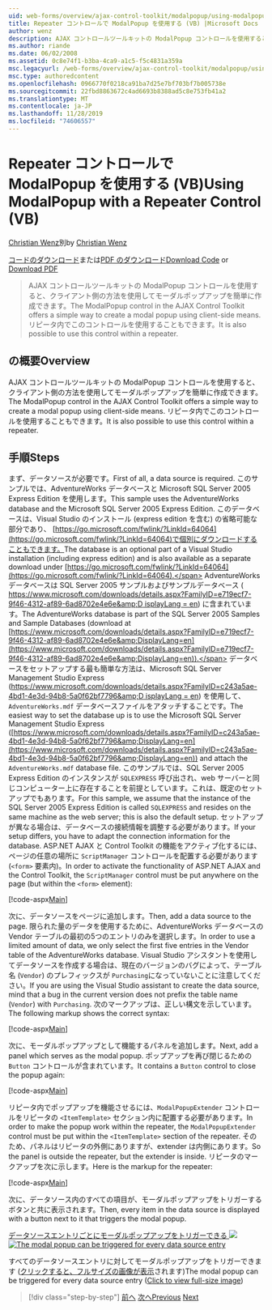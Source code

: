 ```yaml
---
uid: web-forms/overview/ajax-control-toolkit/modalpopup/using-modalpopup-with-a-repeater-control-vb
title: Repeater コントロールで ModalPopup を使用する (VB) |Microsoft Docs
author: wenz
description: AJAX コントロールツールキットの ModalPopup コントロールを使用すると、クライアント側の方法を使用してモーダルポップアップを簡単に作成できます。 また、次のものを使用することもできます...
ms.author: riande
ms.date: 06/02/2008
ms.assetid: 0c8e74f1-b3ba-4ca9-a1c5-f5c4831a359a
msc.legacyurl: /web-forms/overview/ajax-control-toolkit/modalpopup/using-modalpopup-with-a-repeater-control-vb
msc.type: authoredcontent
ms.openlocfilehash: 0966770f0218ca91ba7d25e7bf703bf7b005738e
ms.sourcegitcommit: 22fbd8863672c4ad6693b8388ad5c8e753fb41a2
ms.translationtype: MT
ms.contentlocale: ja-JP
ms.lasthandoff: 11/28/2019
ms.locfileid: "74606557"
---
```

# <a name="using-modalpopup-with-a-repeater-control-vb"></a><span data-ttu-id="a77c0-104">Repeater コントロールで ModalPopup を使用する (VB)</span><span class="sxs-lookup"><span data-stu-id="a77c0-104">Using ModalPopup with a Repeater Control (VB)</span></span>

<span data-ttu-id="a77c0-105">[Christian Wenz](https://github.com/wenz)別</span><span class="sxs-lookup"><span data-stu-id="a77c0-105">by [Christian Wenz](https://github.com/wenz)</span></span>

<span data-ttu-id="a77c0-106">[コードのダウンロード](https://download.microsoft.com/download/2/4/0/24052038-f942-4336-905b-b60ae56f0dd5/ModalPopup2.vb.zip)または[PDF のダウンロード](https://download.microsoft.com/download/b/6/a/b6ae89ee-df69-4c87-9bfb-ad1eb2b23373/modalpopup2VB.pdf)</span><span class="sxs-lookup"><span data-stu-id="a77c0-106">[Download Code](https://download.microsoft.com/download/2/4/0/24052038-f942-4336-905b-b60ae56f0dd5/ModalPopup2.vb.zip) or [Download PDF](https://download.microsoft.com/download/b/6/a/b6ae89ee-df69-4c87-9bfb-ad1eb2b23373/modalpopup2VB.pdf)</span></span>

> <span data-ttu-id="a77c0-107">AJAX コントロールツールキットの ModalPopup コントロールを使用すると、クライアント側の方法を使用してモーダルポップアップを簡単に作成できます。</span><span class="sxs-lookup"><span data-stu-id="a77c0-107">The ModalPopup control in the AJAX Control Toolkit offers a simple way to create a modal popup using client-side means.</span></span> <span data-ttu-id="a77c0-108">リピータ内でこのコントロールを使用することもできます。</span><span class="sxs-lookup"><span data-stu-id="a77c0-108">It is also possible to use this control within a repeater.</span></span>

## <a name="overview"></a><span data-ttu-id="a77c0-109">の概要</span><span class="sxs-lookup"><span data-stu-id="a77c0-109">Overview</span></span>

<span data-ttu-id="a77c0-110">AJAX コントロールツールキットの ModalPopup コントロールを使用すると、クライアント側の方法を使用してモーダルポップアップを簡単に作成できます。</span><span class="sxs-lookup"><span data-stu-id="a77c0-110">The ModalPopup control in the AJAX Control Toolkit offers a simple way to create a modal popup using client-side means.</span></span> <span data-ttu-id="a77c0-111">リピータ内でこのコントロールを使用することもできます。</span><span class="sxs-lookup"><span data-stu-id="a77c0-111">It is also possible to use this control within a repeater.</span></span>

## <a name="steps"></a><span data-ttu-id="a77c0-112">手順</span><span class="sxs-lookup"><span data-stu-id="a77c0-112">Steps</span></span>

<span data-ttu-id="a77c0-113">まず、データソースが必要です。</span><span class="sxs-lookup"><span data-stu-id="a77c0-113">First of all, a data source is required.</span></span> <span data-ttu-id="a77c0-114">このサンプルでは、AdventureWorks データベースと Microsoft SQL Server 2005 Express Edition を使用します。</span><span class="sxs-lookup"><span data-stu-id="a77c0-114">This sample uses the AdventureWorks database and the Microsoft SQL Server 2005 Express Edition.</span></span> <span data-ttu-id="a77c0-115">このデータベースは、Visual Studio のインストール (express edition を含む) の省略可能な部分であり、 [https://go.microsoft.com/fwlink/?LinkId=64064](https://go.microsoft.com/fwlink/?LinkId=64064)で個別にダウンロードすることもできます。</span><span class="sxs-lookup"><span data-stu-id="a77c0-115">The database is an optional part of a Visual Studio installation (including express edition) and is also available as a separate download under [https://go.microsoft.com/fwlink/?LinkId=64064](https://go.microsoft.com/fwlink/?LinkId=64064).</span></span> <span data-ttu-id="a77c0-116">AdventureWorks データベースは SQL Server 2005 サンプルおよびサンプルデータベース ( [https://www.microsoft.com/downloads/details.aspx?FamilyID=e719ecf7-9f46-4312-af89-6ad8702e4e6e&amp;D isplayLang = en](https://www.microsoft.com/downloads/details.aspx?FamilyID=e719ecf7-9f46-4312-af89-6ad8702e4e6e&amp;DisplayLang=en)) に含まれています。</span><span class="sxs-lookup"><span data-stu-id="a77c0-116">The AdventureWorks database is part of the SQL Server 2005 Samples and Sample Databases (download at [https://www.microsoft.com/downloads/details.aspx?FamilyID=e719ecf7-9f46-4312-af89-6ad8702e4e6e&amp;DisplayLang=en](https://www.microsoft.com/downloads/details.aspx?FamilyID=e719ecf7-9f46-4312-af89-6ad8702e4e6e&amp;DisplayLang=en)).</span></span> <span data-ttu-id="a77c0-117">データベースをセットアップする最も簡単な方法は、Microsoft SQL Server Management Studio Express ([https://www.microsoft.com/downloads/details.aspx?FamilyID=c243a5ae-4bd1-4e3d-94b8-5a0f62bf7796&amp;D isplayLang = en](https://www.microsoft.com/downloads/details.aspx?FamilyID=c243a5ae-4bd1-4e3d-94b8-5a0f62bf7796&amp;DisplayLang=en)) を使用して、`AdventureWorks.mdf` データベースファイルをアタッチすることです。</span><span class="sxs-lookup"><span data-stu-id="a77c0-117">The easiest way to set the database up is to use the Microsoft SQL Server Management Studio Express ([https://www.microsoft.com/downloads/details.aspx?FamilyID=c243a5ae-4bd1-4e3d-94b8-5a0f62bf7796&amp;DisplayLang=en](https://www.microsoft.com/downloads/details.aspx?FamilyID=c243a5ae-4bd1-4e3d-94b8-5a0f62bf7796&amp;DisplayLang=en)) and attach the `AdventureWorks.mdf` database file.</span></span> <span data-ttu-id="a77c0-118">このサンプルでは、SQL Server 2005 Express Edition のインスタンスが `SQLEXPRESS` 呼び出され、web サーバーと同じコンピューター上に存在することを前提としています。これは、既定のセットアップでもあります。</span><span class="sxs-lookup"><span data-stu-id="a77c0-118">For this sample, we assume that the instance of the SQL Server 2005 Express Edition is called `SQLEXPRESS` and resides on the same machine as the web server; this is also the default setup.</span></span> <span data-ttu-id="a77c0-119">セットアップが異なる場合は、データベースの接続情報を調整する必要があります。</span><span class="sxs-lookup"><span data-stu-id="a77c0-119">If your setup differs, you have to adapt the connection information for the database.</span></span> <span data-ttu-id="a77c0-120">ASP.NET AJAX と Control Toolkit の機能をアクティブ化するには、ページの任意の場所に `ScriptManager` コントロールを配置する必要があります (`<form>` 要素内)。</span><span class="sxs-lookup"><span data-stu-id="a77c0-120">In order to activate the functionality of ASP.NET AJAX and the Control Toolkit, the `ScriptManager` control must be put anywhere on the page (but within the `<form>` element):</span></span>

[!code-aspx[Main](using-modalpopup-with-a-repeater-control-vb/samples/sample1.aspx)]

<span data-ttu-id="a77c0-121">次に、データソースをページに追加します。</span><span class="sxs-lookup"><span data-stu-id="a77c0-121">Then, add a data source to the page.</span></span> <span data-ttu-id="a77c0-122">限られた量のデータを使用するために、AdventureWorks データベースの Vendor テーブルの最初の5つのエントリのみを選択します。</span><span class="sxs-lookup"><span data-stu-id="a77c0-122">In order to use a limited amount of data, we only select the first five entries in the Vendor table of the AdventureWorks database.</span></span> <span data-ttu-id="a77c0-123">Visual Studio アシスタントを使用してデータソースを作成する場合は、現在のバージョンのバグによって、テーブル名 (`Vendor`) のプレフィックスが `Purchasing`になっていないことに注意してください。</span><span class="sxs-lookup"><span data-stu-id="a77c0-123">If you are using the Visual Studio assistant to create the data source, mind that a bug in the current version does not prefix the table name (`Vendor`) with `Purchasing`.</span></span> <span data-ttu-id="a77c0-124">次のマークアップは、正しい構文を示しています。</span><span class="sxs-lookup"><span data-stu-id="a77c0-124">The following markup shows the correct syntax:</span></span>

[!code-aspx[Main](using-modalpopup-with-a-repeater-control-vb/samples/sample2.aspx)]

<span data-ttu-id="a77c0-125">次に、モーダルポップアップとして機能するパネルを追加します。</span><span class="sxs-lookup"><span data-stu-id="a77c0-125">Next, add a panel which serves as the modal popup.</span></span> <span data-ttu-id="a77c0-126">ポップアップを再び閉じるための `Button` コントロールが含まれています。</span><span class="sxs-lookup"><span data-stu-id="a77c0-126">It contains a `Button` control to close the popup again:</span></span>

[!code-aspx[Main](using-modalpopup-with-a-repeater-control-vb/samples/sample3.aspx)]

<span data-ttu-id="a77c0-127">リピータ内でポップアップを機能させるには、`ModalPopupExtender` コントロールをリピータの `<ItemTemplate>` セクション内に配置する必要があります。</span><span class="sxs-lookup"><span data-stu-id="a77c0-127">In order to make the popup work within the repeater, the `ModalPopupExtender` control must be put within the `<ItemTemplate>` section of the repeater.</span></span> <span data-ttu-id="a77c0-128">そのため、パネルはリピータの外側にありますが、extender は内側にあります。</span><span class="sxs-lookup"><span data-stu-id="a77c0-128">So the panel is outside the repeater, but the extender is inside.</span></span> <span data-ttu-id="a77c0-129">リピータのマークアップを次に示します。</span><span class="sxs-lookup"><span data-stu-id="a77c0-129">Here is the markup for the repeater:</span></span>

[!code-aspx[Main](using-modalpopup-with-a-repeater-control-vb/samples/sample4.aspx)]

<span data-ttu-id="a77c0-130">次に、データソース内のすべての項目が、モーダルポップアップをトリガーするボタンと共に表示されます。</span><span class="sxs-lookup"><span data-stu-id="a77c0-130">Then, every item in the data source is displayed with a button next to it that triggers the modal popup.</span></span>

<span data-ttu-id="a77c0-131">[データソースエントリごとにモーダルポップアップをトリガーできる ![](using-modalpopup-with-a-repeater-control-vb/_static/image2.png)](using-modalpopup-with-a-repeater-control-vb/_static/image1.png)</span><span class="sxs-lookup"><span data-stu-id="a77c0-131">[![The modal popup can be triggered for every data source entry](using-modalpopup-with-a-repeater-control-vb/_static/image2.png)](using-modalpopup-with-a-repeater-control-vb/_static/image1.png)</span></span>

<span data-ttu-id="a77c0-132">すべてのデータソースエントリに対してモーダルポップアップをトリガーできます ([クリックすると、フルサイズの画像が表示](using-modalpopup-with-a-repeater-control-vb/_static/image3.png)されます)</span><span class="sxs-lookup"><span data-stu-id="a77c0-132">The modal popup can be triggered for every data source entry ([Click to view full-size image](using-modalpopup-with-a-repeater-control-vb/_static/image3.png))</span></span>

> [!div class="step-by-step"]
> <span data-ttu-id="a77c0-133">[前へ](launching-a-modal-popup-window-from-server-code-vb.md)
> [次へ](handling-postbacks-from-a-modalpopup-vb.md)</span><span class="sxs-lookup"><span data-stu-id="a77c0-133">[Previous](launching-a-modal-popup-window-from-server-code-vb.md)
[Next](handling-postbacks-from-a-modalpopup-vb.md)</span></span>
